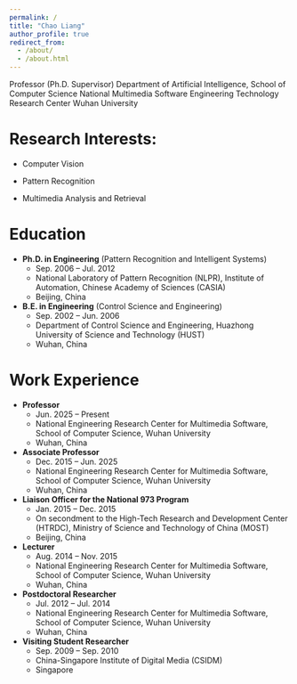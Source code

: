 ```yaml
---
permalink: /
title: "Chao Liang"
author_profile: true
redirect_from: 
  - /about/
  - /about.html
---
```


Professor (Ph.D. Supervisor)
Department of Artificial Intelligence, School of Computer Science
National Multimedia Software Engineering Technology Research Center
Wuhan University

**Research Interests:**
====

- Computer Vision

- Pattern Recognition

- Multimedia Analysis and Retrieval

  
**Education**
====

  - **Ph.D. in Engineering** (Pattern Recognition and Intelligent Systems)
    - Sep. 2006 – Jul. 2012
    - National Laboratory of Pattern Recognition (NLPR), Institute of Automation, Chinese Academy of Sciences (CASIA)
    - Beijing, China
  - **B.E. in Engineering** (Control Science and Engineering)
    - Sep. 2002 – Jun. 2006
    - Department of Control Science and Engineering, Huazhong University of Science and Technology (HUST)
    - Wuhan, China


  **Work Experience**
  ======
  
  - **Professor**
    - Jun. 2025 – Present
    - National Engineering Research Center for Multimedia Software, School of Computer Science, Wuhan University
    - Wuhan, China
  - **Associate Professor**
    - Dec. 2015 – Jun. 2025
    - National Engineering Research Center for Multimedia Software, School of Computer Science, Wuhan University
    - Wuhan, China
  - **Liaison Officer for the National 973 Program**
    - Jan. 2015 – Dec. 2015
    - On secondment to the High-Tech Research and Development Center (HTRDC), Ministry of Science and Technology of China (MOST)
    - Beijing, China
  - **Lecturer**
    - Aug. 2014 – Nov. 2015
    - National Engineering Research Center for Multimedia Software, School of Computer Science, Wuhan University
    - Wuhan, China
  - **Postdoctoral Researcher**
    - Jul. 2012 – Jul. 2014
    - National Engineering Research Center for Multimedia Software, School of Computer Science, Wuhan University
    - Wuhan, China
  - **Visiting Student Researcher**
    - Sep. 2009 – Sep. 2010
    - China-Singapore Institute of Digital Media (CSIDM)
    - Singapore
   


